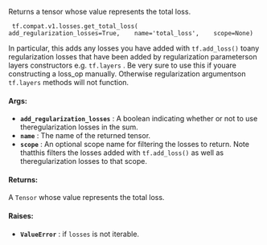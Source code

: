 Returns a tensor whose value represents the total loss.

```
 tf.compat.v1.losses.get_total_loss(    add_regularization_losses=True,    name='total_loss',    scope=None) 
```

In particular, this adds any losses you have added with  `tf.add_loss()`  toany regularization losses that have been added by regularization parameterson layers constructors e.g.  `tf.layers` . Be very sure to use this if youare constructing a loss_op manually. Otherwise regularization argumentson  `tf.layers`  methods will not function.

#### Args:
- **`add_regularization_losses`** : A boolean indicating whether or not to use theregularization losses in the sum.
- **`name`** : The name of the returned tensor.
- **`scope`** : An optional scope name for filtering the losses to return. Note thatthis filters the losses added with  `tf.add_loss()`  as well as theregularization losses to that scope.


#### Returns:
A  `Tensor`  whose value represents the total loss.

#### Raises:
- **`ValueError`** : if  `losses`  is not iterable.
